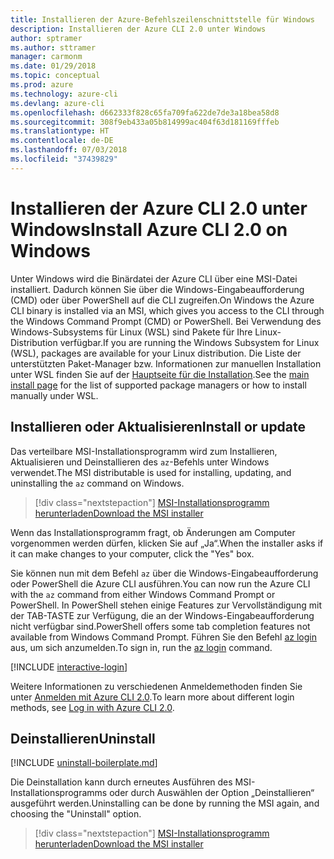 ```yaml
---
title: Installieren der Azure-Befehlszeilenschnittstelle für Windows
description: Installieren der Azure CLI 2.0 unter Windows
author: sptramer
ms.author: sttramer
manager: carmonm
ms.date: 01/29/2018
ms.topic: conceptual
ms.prod: azure
ms.technology: azure-cli
ms.devlang: azure-cli
ms.openlocfilehash: d662333f828c65fa709fa622de7de3a18bea58d8
ms.sourcegitcommit: 308f9eb433a05b814999ac404f63d181169fffeb
ms.translationtype: HT
ms.contentlocale: de-DE
ms.lasthandoff: 07/03/2018
ms.locfileid: "37439829"
---
```

# <a name="install-azure-cli-20-on-windows"></a><span data-ttu-id="a9d8e-103">Installieren der Azure CLI 2.0 unter Windows</span><span class="sxs-lookup"><span data-stu-id="a9d8e-103">Install Azure CLI 2.0 on Windows</span></span>

<span data-ttu-id="a9d8e-104">Unter Windows wird die Binärdatei der Azure CLI über eine MSI-Datei installiert. Dadurch können Sie über die Windows-Eingabeaufforderung (CMD) oder über PowerShell auf die CLI zugreifen.</span><span class="sxs-lookup"><span data-stu-id="a9d8e-104">On Windows the Azure CLI binary is installed via an MSI, which gives you access to the CLI through the Windows Command Prompt (CMD) or PowerShell.</span></span>
<span data-ttu-id="a9d8e-105">Bei Verwendung des Windows-Subsystems für Linux (WSL) sind Pakete für Ihre Linux-Distribution verfügbar.</span><span class="sxs-lookup"><span data-stu-id="a9d8e-105">If you are running the Windows Subsystem for Linux (WSL), packages are available for your Linux distribution.</span></span> <span data-ttu-id="a9d8e-106">Die Liste der unterstützten Paket-Manager bzw. Informationen zur manuellen Installation unter WSL finden Sie auf der [Hauptseite für die Installation](install-azure-cli.md).</span><span class="sxs-lookup"><span data-stu-id="a9d8e-106">See the [main install page](install-azure-cli.md) for the list of supported package managers or how to install manually under WSL.</span></span>

## <a name="install-or-update"></a><span data-ttu-id="a9d8e-107">Installieren oder Aktualisieren</span><span class="sxs-lookup"><span data-stu-id="a9d8e-107">Install or update</span></span>

<span data-ttu-id="a9d8e-108">Das verteilbare MSI-Installationsprogramm wird zum Installieren, Aktualisieren und Deinstallieren des `az`-Befehls unter Windows verwendet.</span><span class="sxs-lookup"><span data-stu-id="a9d8e-108">The MSI distributable is used for installing, updating, and uninstalling the `az` command on Windows.</span></span>

> [!div class="nextstepaction"]
> [<span data-ttu-id="a9d8e-109">MSI-Installationsprogramm herunterladen</span><span class="sxs-lookup"><span data-stu-id="a9d8e-109">Download the MSI installer</span></span>](https://aka.ms/installazurecliwindows)

<span data-ttu-id="a9d8e-110">Wenn das Installationsprogramm fragt, ob Änderungen am Computer vorgenommen werden dürfen, klicken Sie auf „Ja“.</span><span class="sxs-lookup"><span data-stu-id="a9d8e-110">When the installer asks if it can make changes to your computer, click the "Yes" box.</span></span>

<span data-ttu-id="a9d8e-111">Sie können nun mit dem Befehl `az` über die Windows-Eingabeaufforderung oder PowerShell die Azure CLI ausführen.</span><span class="sxs-lookup"><span data-stu-id="a9d8e-111">You can now run the Azure CLI with the `az` command from either Windows Command Prompt or PowerShell.</span></span> <span data-ttu-id="a9d8e-112">In PowerShell stehen einige Features zur Vervollständigung mit der TAB-TASTE zur Verfügung, die an der Windows-Eingabeaufforderung nicht verfügbar sind.</span><span class="sxs-lookup"><span data-stu-id="a9d8e-112">PowerShell offers some tab completion features not available from Windows Command Prompt.</span></span> <span data-ttu-id="a9d8e-113">Führen Sie den Befehl [az login](/cli/azure/reference-index#az-login) aus, um sich anzumelden.</span><span class="sxs-lookup"><span data-stu-id="a9d8e-113">To sign in, run the [az login](/cli/azure/reference-index#az-login) command.</span></span>

[!INCLUDE [interactive-login](includes/interactive-login.md)]

<span data-ttu-id="a9d8e-114">Weitere Informationen zu verschiedenen Anmeldemethoden finden Sie unter [Anmelden mit Azure CLI 2.0](authenticate-azure-cli.md).</span><span class="sxs-lookup"><span data-stu-id="a9d8e-114">To learn more about different login methods, see [Log in with Azure CLI 2.0](authenticate-azure-cli.md).</span></span>

## <a name="uninstall"></a><span data-ttu-id="a9d8e-115">Deinstallieren</span><span class="sxs-lookup"><span data-stu-id="a9d8e-115">Uninstall</span></span>

[!INCLUDE [uninstall-boilerplate.md](includes/uninstall-boilerplate.md)]

<span data-ttu-id="a9d8e-116">Die Deinstallation kann durch erneutes Ausführen des MSI-Installationsprogramms oder durch Auswählen der Option „Deinstallieren“ ausgeführt werden.</span><span class="sxs-lookup"><span data-stu-id="a9d8e-116">Uninstalling can be done by running the MSI again, and choosing the "Uninstall" option.</span></span>

> [!div class="nextstepaction"]
> [<span data-ttu-id="a9d8e-117">MSI-Installationsprogramm herunterladen</span><span class="sxs-lookup"><span data-stu-id="a9d8e-117">Download the MSI installer</span></span>](https://aka.ms/installazurecliwindows)
